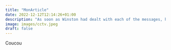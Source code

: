 ```yaml
---
title: "MonArticle"
date: 2022-12-12T12:14:26+01:00
description: "As soon as Winston had dealt with each of the messages, he clipped his speakwritten corrections to the appropriate copy of the Times and pushed them into the pneumatic tube. Coucou "
image: images/cctv.jpeg
draft: false
---
```


Coucou
